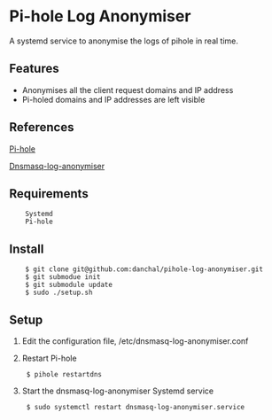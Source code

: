 # Pi-hole Log Anonymiser
A systemd service to anonymise the logs of pihole in real time.

## Features
  * Anonymises all the client request domains and IP address
  * Pi-holed domains and IP addresses are left visible

## References
[Pi-hole](https://pi-hole.net/)

[Dnsmasq-log-anonymiser](https://github.com/danchal/dnsmasq-log-anonymiser)

## Requirements
        Systemd
        Pi-hole

## Install
        $ git clone git@github.com:danchal/pihole-log-anonymiser.git
        $ git submodue init
        $ git submodule update
        $ sudo ./setup.sh

## Setup
1. Edit the configuration file, /etc/dnsmasq-log-anonymiser.conf

2. Restart Pi-hole

        $ pihole restartdns

3. Start the dnsmasq-log-anonymiser Systemd service

        $ sudo systemctl restart dnsmasq-log-anonymiser.service